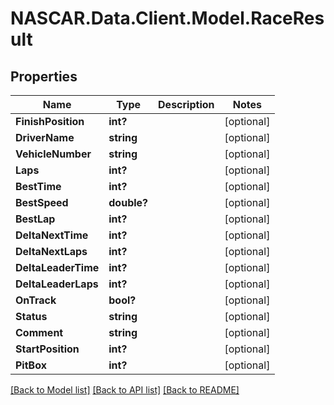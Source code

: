 # NASCAR.Data.Client.Model.RaceResult
## Properties

Name | Type | Description | Notes
------------ | ------------- | ------------- | -------------
**FinishPosition** | **int?** |  | [optional] 
**DriverName** | **string** |  | [optional] 
**VehicleNumber** | **string** |  | [optional] 
**Laps** | **int?** |  | [optional] 
**BestTime** | **int?** |  | [optional] 
**BestSpeed** | **double?** |  | [optional] 
**BestLap** | **int?** |  | [optional] 
**DeltaNextTime** | **int?** |  | [optional] 
**DeltaNextLaps** | **int?** |  | [optional] 
**DeltaLeaderTime** | **int?** |  | [optional] 
**DeltaLeaderLaps** | **int?** |  | [optional] 
**OnTrack** | **bool?** |  | [optional] 
**Status** | **string** |  | [optional] 
**Comment** | **string** |  | [optional] 
**StartPosition** | **int?** |  | [optional] 
**PitBox** | **int?** |  | [optional] 

[[Back to Model list]](../README.md#documentation-for-models) [[Back to API list]](../README.md#documentation-for-api-endpoints) [[Back to README]](../README.md)

